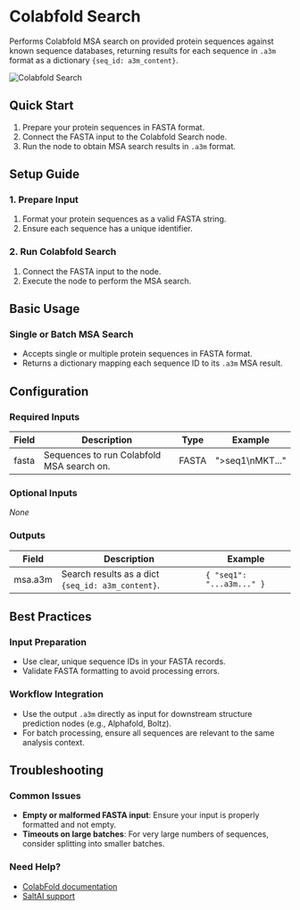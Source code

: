 # Colabfold Search

Performs Colabfold MSA search on provided protein sequences against known sequence databases, returning results for each sequence in `.a3m` format as a dictionary `{seq_id: a3m_content}`.

<img src="/images/nodes/biotech/protein-structure-prediction/colabfold-search.png" alt="Colabfold Search" class="rounded-lg">

## Quick Start

1. Prepare your protein sequences in FASTA format.
2. Connect the FASTA input to the Colabfold Search node.
3. Run the node to obtain MSA search results in `.a3m` format.

## Setup Guide

### 1. Prepare Input
1. Format your protein sequences as a valid FASTA string.
2. Ensure each sequence has a unique identifier.

### 2. Run Colabfold Search
1. Connect the FASTA input to the node.
2. Execute the node to perform the MSA search.

## Basic Usage

### Single or Batch MSA Search
* Accepts single or multiple protein sequences in FASTA format.
* Returns a dictionary mapping each sequence ID to its `.a3m` MSA result.

## Configuration

### Required Inputs
| Field | Description | Type | Example |
|-------|-------------|------|---------|
| fasta | Sequences to run Colabfold MSA search on. | FASTA | ">seq1\nMKT..." |

### Optional Inputs
*None*

### Outputs
| Field | Description | Example |
|-------|-------------|---------|
| msa.a3m | Search results as a dict `{seq_id: a3m_content}`. | `{ "seq1": "...a3m..." }` |

## Best Practices

### Input Preparation
* Use clear, unique sequence IDs in your FASTA records.
* Validate FASTA formatting to avoid processing errors.

### Workflow Integration
* Use the output `.a3m` directly as input for downstream structure prediction nodes (e.g., Alphafold, Boltz).
* For batch processing, ensure all sequences are relevant to the same analysis context.

## Troubleshooting

### Common Issues
* **Empty or malformed FASTA input**: Ensure your input is properly formatted and not empty.
* **Timeouts on large batches**: For very large numbers of sequences, consider splitting into smaller batches.

### Need Help?
* [ColabFold documentation](https://colabfold.com/)
* [SaltAI support](https://salt.ai/support)
